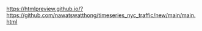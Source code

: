 https://htmlpreview.github.io/?https://github.com/nawatswatthong/timeseries_nyc_traffic/new/main/main.html
